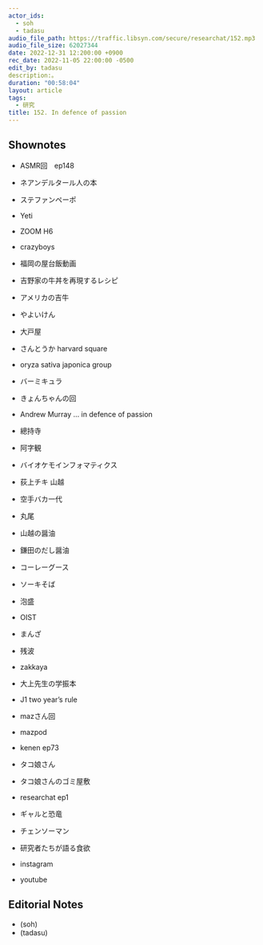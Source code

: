 ```yaml
---
actor_ids:
  - soh
  - tadasu
audio_file_path: https://traffic.libsyn.com/secure/researchat/152.mp3 
audio_file_size: 62027344
date: 2022-12-31 12:200:00 +0900
rec_date: 2022-11-05 22:00:00 -0500
edit_by: tadasu
description:。
duration: "00:58:04"
layout: article
tags:
  - 研究
title: 152. In defence of passion
---
```


## Shownotes
- ASMR回　ep148
- ネアンデルタール人の本
- ステファンペーポ

- Yeti
- ZOOM H6
- crazyboys
- 福岡の屋台飯動画
- 吉野家の牛丼を再現するレシピ
- アメリカの吉牛
- やよいけん
- 大戸屋
- さんとうか harvard square
- oryza sativa japonica group
- バーミキュラ
- きょんちゃんの回
- Andrew Murray … in defence of passion
- 總持寺
- 阿字観
- バイオケモインフォマティクス
- 荻上チキ
 山越
- 空手バカ一代
- 丸尾
- 山越の醤油
- 鎌田のだし醤油
- コーレーグース
- ソーキそば
- 泡盛
- OIST
- まんざ
- 残波
- zakkaya
- 大上先生の学振本
- J1 two year’s rule
- mazさん回
- mazpod
- kenen ep73
- タコ娘さん
- タコ娘さんのゴミ屋敷
- researchat ep1
- ギャルと恐竜
- チェンソーマン
- 研究者たちが語る食欲
- instagram
- youtube


## Editorial Notes
- (soh)
- (tadasu)

